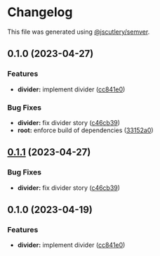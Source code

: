 # Changelog

This file was generated using [@jscutlery/semver](https://github.com/jscutlery/semver).

## 0.1.0 (2023-04-27)


### Features

* **divider:** implement divider ([cc841e0](https://github.com/Novatics/novatics-ui/commit/cc841e0783e930fbcf714c10b5c237f84ba6466e))


### Bug Fixes

* **divider:** fix divider story ([c46cb39](https://github.com/Novatics/novatics-ui/commit/c46cb39ec6297da0ea2181cf991133f022837eff))
* **root:** enforce build of dependencies ([33152a0](https://github.com/Novatics/novatics-ui/commit/33152a0c7f2215c777013c594818dd537edd5a7c))

## [0.1.1](https://github.com/Novatics/novatics-ui/compare/divider-0.1.0...divider-0.1.1) (2023-04-27)


### Bug Fixes

* **divider:** fix divider story ([c46cb39](https://github.com/Novatics/novatics-ui/commit/c46cb39ec6297da0ea2181cf991133f022837eff))

## 0.1.0 (2023-04-19)


### Features

* **divider:** implement divider ([cc841e0](https://github.com/Novatics/novatics-ui/commit/cc841e0783e930fbcf714c10b5c237f84ba6466e))

